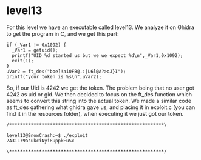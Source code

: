 # level13

For this level we have an executable called level13.
We analyze it on Ghidra to get the program in C, and we get this part:

``` 
if (_Var1 != 0x1092) {
  _Var1 = getuid();
  printf("UID %d started us but we we expect %d\n",_Var1,0x1092);
  exit(1);
}
uVar2 = ft_des("boe]!ai0FB@.:|L6l@A?>qJ}I");
printf("your token is %s\n",uVar2);
```

So, if our Uid is 4242 we get the token. The problem being that no user got 4242 as uid or gid. We then decided to focus on the ft_des function which seems to convert this string into the actual token. We made a similar code as ft_des gathering what ghidra gave us, and placing it in exploit.c (you can find it in the resources folder), when executing it we just got our token.

```
/*********************************************************\

level13@SnowCrash:~$ ./exploit
2A31L79asukciNyi8uppkEuSx

\*********************************************************/
```
